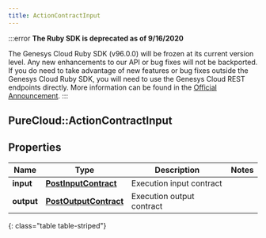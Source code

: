 ```yaml
---
title: ActionContractInput
---
```


:::error
**The Ruby SDK is deprecated as of 9/16/2020**

The Genesys Cloud Ruby SDK (v96.0.0) will be frozen at its current version level. Any new enhancements to our API or bug fixes will not be backported. If you do need to take advantage of new features or bug fixes outside the Genesys Cloud Ruby SDK, you will need to use the Genesys Cloud REST endpoints directly. More information can be found in the [Official Announcement](https://developer.mypurecloud.com/forum/t/announcement-genesys-cloud-ruby-sdk-end-of-life/8850).
:::


## PureCloud::ActionContractInput

## Properties

|Name | Type | Description | Notes|
|------------ | ------------- | ------------- | -------------|
| **input** | [**PostInputContract**](PostInputContract.html) | Execution input contract | |
| **output** | [**PostOutputContract**](PostOutputContract.html) | Execution output contract | |
{: class="table table-striped"}


